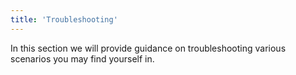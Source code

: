 ```yaml
---
title: 'Troubleshooting'
---
```


In this section we will provide guidance on troubleshooting various scenarios you may find yourself in.
